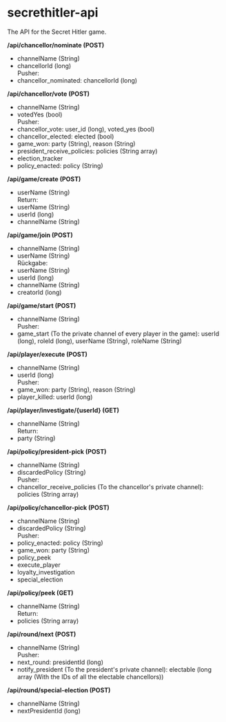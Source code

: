 # secrethitler-api
The API for the Secret Hitler game.

**/api/chancellor/nominate (POST)**
 - channelName (String)
- chancellorId (long)\
Pusher: 
- chancellor_nominated: chancellorId (long)

**/api/chancellor/vote (POST)**
- channelName (String)
- votedYes (bool)\
Pusher:
- chancellor_vote: user_id (long), voted_yes (bool)
- chancellor_elected: elected (bool)
- game_won: party (String), reason (String)
- president_receive_policies: policies (String array)
- election_tracker
- policy_enacted: policy (String)

**/api/game/create (POST)**
- userName (String)\
Return:
- userName (String)
- userId (long)
- channelName (String)

**/api/game/join (POST)**
- channelName (String)
- userName (String)\
Rückgabe:
- userName (String)
- userId (long)
- channelName (String)
- creatorId (long)

**/api/game/start (POST)**
- channelName (String)\
Pusher: 
- game_start (To the private channel of every player in the game): userId (long), roleId (long), userName (String), roleName (String)

**/api/player/execute (POST)**
- channelName (String)
- userId (long)\
Pusher:
- game_won: party (String), reason (String)
- player_killed: userId (long)

**/api/player/investigate/{userId} (GET)**
- channelName (String)\
Return:
- party (String)

**/api/policy/president-pick (POST)**
- channelName (String)
- discardedPolicy (String)\
Pusher:
- chancellor_receive_policies (To the chancellor's private channel): policies (String array)

**/api/policy/chancellor-pick (POST)**
- channelName (String)
- discardedPolicy (String)\
Pusher:
- policy_enacted: policy (String)
- game_won: party (String)
- policy_peek
- execute_player
- loyalty_investigation
- special_election

**/api/policy/peek  (GET)**
- channelName (String)\
Return:
- policies (String array)

**/api/round/next (POST)**
- channelName (String)\
Pusher:
- next_round: presidentId (long)
- notify_president (To the president's private channel): electable (long array (With the IDs of all the electable chancellors))

**/api/round/special-election (POST)**
- channelName (String)
- nextPresidentId (long)
